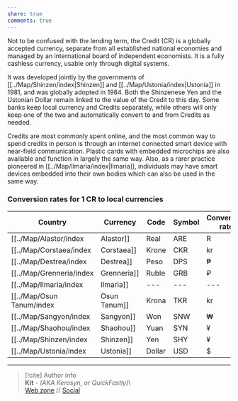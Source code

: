 ```yaml
---  
share: true  
comments: true  
---  
```

Not to be confused with the lending term, the Credit (CR) is a globally accepted currency, separate from all established national economies and managed by an international board of independent economists. It is a fully cashless currency, usable only through digital systems.  
  
It was developed jointly by the governments of [[../Map/Shinzen/index|Shinzen]] and [[../Map/Ustonia/index|Ustonia]] in 1981, and was globally adopted in 1984. Both the Shinzenese Yen and the Ustonian Dollar remain linked to the value of the Credit to this day. Some banks keep local currency and Credits separately, while others will only keep one of the two and automatically convert to and from Credits as needed.  
  
Credits are most commonly spent online, and the most common way to spend credits in person is through an internet connected smart device with near-field communication. Plastic cards with embedded microchips are also available and function in largely the same way. Also, as a rarer practice pioneered in [[../Map/Ilmaria/index|Ilmaria]], individuals may have smart devices embedded into their own bodies which can also be used in the same way.  
  
### Conversion rates for 1 CR to local currencies  
  
| Country        | Currency | Code | Symbol | Conversion rate |  
| -------------- | -------- | ---- | ------ | --------------- |  
| [[../Map/Alastor/index|Alastor]]    | Real     | ARE  | R      | ~0.041          |  
| [[../Map/Corstaea/index|Corstaea]]   | Krone    | CKR  | kr     | ~0.019          |  
| [[../Map/Destrea/index|Destrea]]    | Peso     | DPS  | ₱      | ~472            |  
| [[../Map/Grenneria/index|Grenneria]]  | Ruble    | GRB  | ₽      | ~0.57           |  
| [[../Map/Ilmaria/index|Ilmaria]]    | ---      | ---  | ---    | ---             |  
| [[../Map/Osun Tanum/index|Osun Tanum]] | Krona    | TKR  | kr     | ~0.627          |  
| [[../Map/Sangyon/index|Sangyon]]    | Won      | SNW  | ₩      | ~10.59          |  
| [[../Map/Shaohou/index|Shaohou]]    | Yuan     | SYN  | ¥      | ~23.14          |  
| [[../Map/Shinzen/index|Shinzen]]    | Yen      | SHY  | ¥      | 1               |  
| [[../Map/Ustonia/index|Ustonia]]    | Dollar   | USD  | $      | 0.01            |  
  
-----  
> [!cite] Author info  
> **Kit** - *(AKA Kerosyn, or QuickFastly)*\  
> [Web zone](https://kerosyn.link) // [Social](https://a.tripulse.link/@kit)